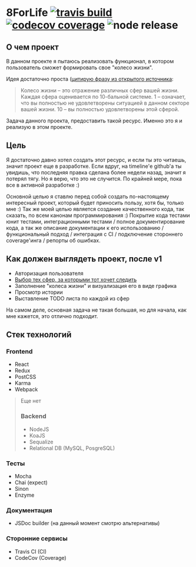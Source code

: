 # 8ForLife [![travis build](https://img.shields.io/travis/MadMed677/8ForLife.svg)](https://travis-ci.org/MadMed677/8ForLife) [![codecov coverage](https://img.shields.io/codecov/c/github/MadMed677/8ForLife/dev.svg)](https://codecov.io/gh/MadMed677/8ForLife) ![node release](https://img.shields.io/github/release/MadMed677/8ForLife.svg)

## О чем проект

В данном проекте я пытаюсь реализовать функционал, в котором пользователь сможет формировать свое "колесо жизни".

Идея достаточно проста ([цитирую фразу из открытого источника](http://lifetoyou.ru/koleso-zhizni-metodika-analiza-i-planirovaniya-zhizni/):

> Колесо жизни – это отражение различных сфер вашей жизни.
> Каждая сфера оценивается по 10-бальной системе. 1 – означает, что вы полностью не удовлетворены ситуацией в данном секторе вашей жизни. 10 – вы полностью удовлетворены этой сферой.

Задача данного проекта, предоставить такой ресурс. Именно это я и реализую в этом проекте.

## Цель

Я достаточно давно хотел создать этот ресурс, и если ты это читаешь, значит проект еще в разработке. Если вдруг, на timeline'е github'а ты увидишь,
что последняя правка сделана более недели назад, значит я потерял тягу. Но я верю, что это не случится. По крайней мере, пока все в активной разработке :)
 
Основной целью я ставлю перед собой создать по-настоящему интересный проект, который будет приносить пользу, хотя бы, только мне :)
Так же моей целью является создание качественного кода, так сказать, по всем канонам программирования :)
Покрытие кода тестами юнит тестами, интеграционными тестами / полное документирование кода, а так же описание документации к его использованию
/ функциональный подход / интеграция с CI / подключение стороннего coverage'инга / репорты об ошибках.

## Как должен выглядеть проект, после v1

- Авторизация пользователя
- [Выбор тех сфер, за которыми тот хочет следить](#сферы)
- Заполнение "колеса жизни" и визуализация его в виде графика
- Просмотр истории
- Выставление TODO листа по каждой из сфер

На самом деле, основная задача не такая большая, но для начала, как мне кажется, это отлично подходит.

## Стек технологий

### Frontend
- React
- Redux
- PostCSS
- Karma
- Webpack


> Еще нет
> ### Backend
> - NodeJS
> - KoaJS
> - Sequalize
> - Relational DB (MySQL, PosgreSQL)

### Тесты
- Mocha
- Chai (expect)
- Sinon
- Enzyme

### Документация
- JSDoc builder (на данный момент смотрю альтернативы)

### Сторонние сервисы
- Travis CI (CI)
- CodeCov (Coverage)
